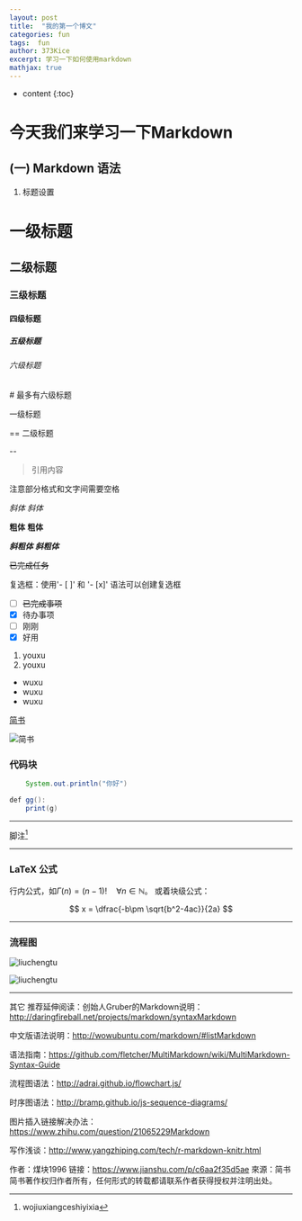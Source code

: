 ```yaml
---
layout: post
title:  "我的第一个博文"
categories: fun
tags:  fun
author: 373Kice
excerpt: 学习一下如何使用markdown
mathjax: true
---
```

* content
{:toc}

# 今天我们来学习一下Markdown

## (一) Markdown 语法

1. 标题设置

# 一级标题

## 二级标题

### 三级标题

#### 四级标题

##### 五级标题

###### 六级标题

\# 最多有六级标题

一级标题

==
二级标题

--

>引用内容

注意部分格式和文字间需要空格

*斜体*      _斜体_

**粗体**     __粗体__

***斜粗体***     ___斜粗体___

~~已完成任务~~

复选框：使用'- [ ]' 和 '- [x]' 语法可以创建复选框

* [ ] ~~已完成事项~~
* [x] 待办事项
* [ ] 刚刚
* [x] 好用

1. youxu
2. youxu

* wuxu
* wuxu
* wuxu

[简书](https://cdn2.jianshu.io/assets/web/misc-logo-805143ddec2e594416e891df316a73a7.png)

![简书](https://cdn2.jianshu.io/assets/web/misc-logo-805143ddec2e594416e891df316a73a7.png)

### 代码块

```java
    System.out.println("你好")

def gg():
    print(g)

```

***

脚注[^1]

[^1]:wojiuxiangceshiyixia
***

### LaTeX 公式

行内公式，如$\Gamma(n)=(n-1)!\quad\forall n \in\mathbb{N}$。
或着块级公式：

$$
x = \dfrac{-b\pm \sqrt{b^2-4ac}}{2a}
$$

***

### 流程图

![liuchengtu](https://upload-images.jianshu.io/upload_images/2215158-86da734db85020e3.jpg?imageMogr2/auto-orient/)

![liuchengtu](https://upload-images.jianshu.io/upload_images/2215158-7c877049939cf5e7.jpg?imageMogr2/auto-orient/strip%7CimageView2/2/w/792/format/webp)

***
其它
推荐延伸阅读：创始人Gruber的Markdown说明：<http://daringfireball.net/projects/markdown/syntaxMarkdown>

中文版语法说明：<http://wowubuntu.com/markdown/#listMarkdown>

语法指南：<https://github.com/fletcher/MultiMarkdown/wiki/MultiMarkdown-Syntax-Guide>

流程图语法：<http://adrai.github.io/flowchart.js/>

时序图语法：<http://bramp.github.io/js-sequence-diagrams/>

图片插入链接解决办法：<https://www.zhihu.com/question/21065229Markdown>

写作浅谈：<http://www.yangzhiping.com/tech/r-markdown-knitr.html>

作者：煤块1996
链接：<https://www.jianshu.com/p/c6aa2f35d5ae>
來源：简书
简书著作权归作者所有，任何形式的转载都请联系作者获得授权并注明出处。
